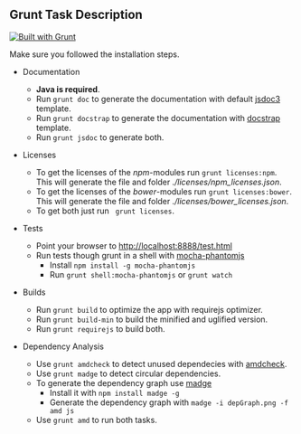 ## Grunt Task Description ##
[![Built with Grunt](https://cdn.gruntjs.com/builtwith.png)](http://gruntjs.com/)

Make sure you followed the installation steps.

* Documentation
	* **Java is required**.
	* Run ```grunt doc``` to generate the documentation with default [jsdoc3](https://github.com/jsdoc3/jsdoc) template.
	* Run ```grunt docstrap``` to generate the documentation with [docstrap](https://github.com/terryweiss/docstrap) template.
	* Run ```grunt jsdoc``` to generate both.

* Licenses
	* To get the licenses of the *npm*-modules run ```grunt licenses:npm```. This will generate the file and folder *./licenses/npm_licenses.json*.
	* To get the licenses of the *bower*-modules run ```grunt licenses:bower```. This will generate the file and folder *./licenses/bower_licenses.json*.
	* To get both just run ``` grunt licenses```.

* Tests
	* Point your browser to [http://localhost:8888/test.html](http://localhost:8888/test.html)
    * Run tests though grunt in a shell with [mocha-phantomjs](https://github.com/nathanboktae/mocha-phantomjs)
        * Install ```npm install -g mocha-phantomjs```
        * Run ```grunt shell:mocha-phantomjs``` or ```grunt watch```
* Builds
	* Run ```grunt build``` to optimize the app with requirejs optimizer.
	* Run  ```grunt build-min``` to build the minified and uglified version.
	* Run  ```grunt requirejs``` to build both.
* Dependency Analysis
	* Use ```grunt amdcheck``` to detect unused dependecies with [amdcheck](https://github.com/mehdishojaei/grunt-amdcheck).
	* Use ```grunt madge``` to detect circular dependencies.
	* To generate the dependency graph use [madge](https://www.npmjs.com/package/madge)
		* Install it with ```npm install madge -g```
		* Generate the dependency graph with ```madge -i depGraph.png -f amd js```
	* Use ```grunt amd``` to run both tasks.